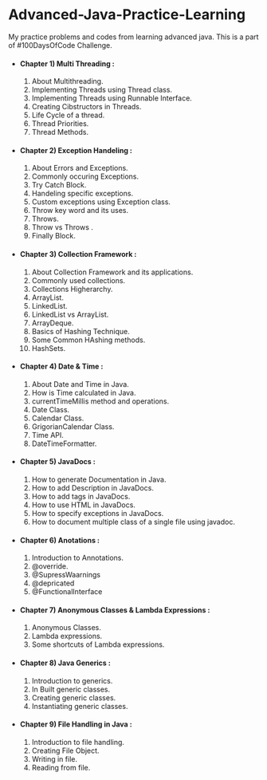 # Advanced-Java-Practice-Learning
My practice problems and codes from learning advanced java. This is a part of #100DaysOfCode Challenge.<br>

* #### Chapter 1) Multi Threading :
  1) About Multithreading.
  2) Implementing Threads using Thread class.
  3) Implementing Threads using Runnable Interface.
  4) Creating Cibstructors in Threads.
  5) Life Cycle of a thread.
  6) Thread Priorities.
  7) Thread Methods.

* #### Chapter 2) Exception Handeling :
  1) About Errors and Exceptions.
  2) Commonly occuring Exceptions.
  3) Try Catch Block.
  4) Handeling specific exceptions.
  5) Custom exceptions using Exception class.
  6) Throw key word and its uses.
  7) Throws.
  8) Throw vs Throws .
  9) Finally Block.

* #### Chapter 3) Collection Framework :
  1) About Collection Framework and its applications.
  2) Commonly used collections.
  3) Collections Higherarchy.
  4) ArrayList.
  5) LinkedList.
  6) LinkedList vs ArrayList.
  7) ArrayDeque.
  8) Basics of Hashing Technique.
  9) Some Common HAshing methods.
  10) HashSets.
 
 
* #### Chapter 4) Date & Time :
  1) About Date and Time in Java.
  2) How is Time calculated in Java.
  3) currentTimeMillis method and operations.
  4) Date Class.
  5) Calendar Class.
  6) GrigorianCalendar Class.
  7) Time API.
  8) DateTimeFormatter.

* #### Chapter 5) JavaDocs :
  1) How to generate Documentation in Java.
  2) How to add Description in JavaDocs.
  3) How to add tags in JavaDocs.
  4) How to use HTML in JavaDocs.
  5) How to specify exceptions in JavaDocs.
  6) How to document multiple class of a single file using javadoc.

* #### Chapter 6) Anotations :
  1) Introduction to Annotations.
  2) @override.
  3) @SupressWaarnings
  4) @depricated
  5) @FunctionalInterface

* #### Chapter 7) Anonymous Classes & Lambda Expressions :
  1) Anonymous Classes.
  2) Lambda expressions.
  3) Some shortcuts of Lambda expressions.

* #### Chapter 8) Java Generics :
  1) Introduction to generics.
  2) In Built generic classes.
  3) Creating generic classes.
  4) Instantiating generic classes.
 
* #### Chapter 9) File Handling in Java :
  1) Introduction to file handling.
  2) Creating File Object.
  3) Writing in file.
  4) Reading from file.
